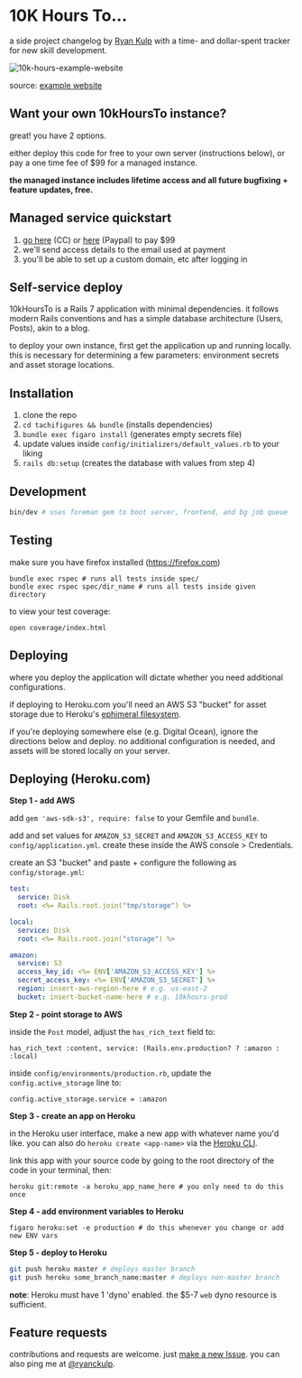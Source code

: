 
# 10K Hours To...

a side project changelog by [Ryan Kulp](https://www.ryanckulp.com) with a time- and dollar-spent tracker for new skill development.

![10k-hours-example-website](https://user-images.githubusercontent.com/3083888/209222956-6a2d5aec-46bd-4348-9fad-c54bce75342b.png)

source: [example website](https://ranch.ryanckulp.com)

## Want your own 10kHoursTo instance?

great! you have 2 options.

either deploy this code for free to your own server (instructions below), or pay a one time fee of $99 for a managed instance.

**the managed instance includes lifetime access and all future bugfixing + feature updates, free.**

## Managed service quickstart

1. [go here](https://buy.stripe.com/5kA03QdFnacg9IQ7ss) (CC) or [here](https://py.pl/GQOIe) (Paypal) to pay $99
2. we'll send access details to the email used at payment
3. you'll be able to set up a custom domain, etc after logging in

## Self-service deploy
10kHoursTo is a Rails 7 application with minimal dependencies. it follows modern Rails conventions and has a simple database architecture (Users, Posts), akin to a blog.

to deploy your own instance, first get the application up and running locally. this is necessary for determining a few parameters: environment secrets and asset storage locations.

## Installation
1. clone the repo
2. `cd tachifigures && bundle` (installs dependencies)
3. `bundle exec figaro install` (generates empty secrets file)
4. update values inside `config/initializers/default_values.rb` to your liking
5. `rails db:setup` (creates the database with values from step 4)

## Development
```sh
bin/dev # uses foreman gem to boot server, frontend, and bg job queue
```

## Testing

make sure you have firefox installed (https://firefox.com)
```
bundle exec rspec # runs all tests inside spec/
bundle exec rspec spec/dir_name # runs all tests inside given directory
```

to view your test coverage:

`open coverage/index.html`

## Deploying

where you deploy the application will dictate whether you need additional configurations.

if deploying to Heroku.com you'll need an AWS S3 "bucket" for asset storage due to Heroku's [ephimeral filesystem](https://devcenter.heroku.com/articles/dynos#ephemeral-filesystem).

if you're deploying somewhere else (e.g. Digital Ocean), ignore the directions below and deploy. no additional configuration is needed, and assets will be stored locally on your server.

## Deploying (Heroku.com)

**Step 1 - add AWS**

add `gem 'aws-sdk-s3', require: false` to your Gemfile and `bundle`.

add and set values for `AMAZON_S3_SECRET` and `AMAZON_S3_ACCESS_KEY` to `config/application.yml`. create these inside the AWS console > Credentials.

create an S3 "bucket" and paste + configure the following as `config/storage.yml`:

```yml
test:
  service: Disk
  root: <%= Rails.root.join("tmp/storage") %>

local:
  service: Disk
  root: <%= Rails.root.join("storage") %>

amazon:
  service: S3
  access_key_id: <%= ENV['AMAZON_S3_ACCESS_KEY'] %>
  secret_access_key: <%= ENV['AMAZON_S3_SECRET'] %>
  region: insert-aws-region-here # e.g. us-east-2
  bucket: insert-bucket-name-here # e.g. 10khours-prod
```

**Step 2 - point storage to AWS**

inside the `Post` model, adjust the `has_rich_text` field to:

`has_rich_text :content, service: (Rails.env.production? ? :amazon : :local)`

inside `config/environments/production.rb`, update the `config.active_storage` line to:

`config.active_storage.service = :amazon`

**Step 3 - create an app on Heroku**

in the Heroku user interface, make a new app with whatever name you'd like. you can also do `heroku create <app-name>` via the [Heroku CLI](https://devcenter.heroku.com/articles/heroku-cli).

link this app with your source code by going to the root directory of the code in your terminal, then:

`heroku git:remote -a heroku_app_name_here # you only need to do this once`

**Step 4 - add environment variables to Heroku**

`figaro heroku:set -e production # do this whenever you change or add new ENV vars`

**Step 5 - deploy to Heroku**

```sh
git push heroku master # deploys master branch
git push heroku some_branch_name:master # deploys non-master branch
```

**note**: Heroku must have 1 'dyno' enabled. the $5-7 `web` dyno resource is sufficient.

## Feature requests

contributions and requests are welcome. just [make a new Issue](https://github.com/ryanckulp/10k_hours/issues/new). you can also ping me at [@ryanckulp](https://twitter.com/ryanckulp).
